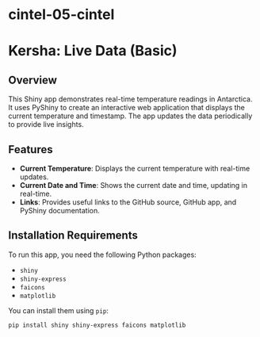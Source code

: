 # cintel-05-cintel
# Kersha: Live Data (Basic)

## Overview
This Shiny app demonstrates real-time temperature readings in Antarctica. It uses PyShiny to create an interactive web application that displays the current temperature and timestamp. The app updates the data periodically to provide live insights.

## Features
- **Current Temperature**: Displays the current temperature with real-time updates.
- **Current Date and Time**: Shows the current date and time, updating in real-time.
- **Links**: Provides useful links to the GitHub source, GitHub app, and PyShiny documentation.

## Installation Requirements
To run this app, you need the following Python packages:
- `shiny`
- `shiny-express`
- `faicons`
- `matplotlib`

You can install them using `pip`:
```sh
pip install shiny shiny-express faicons matplotlib
